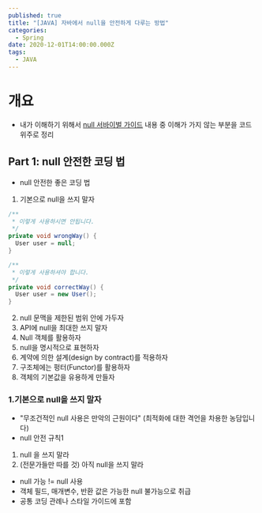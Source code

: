 ```yaml
---
published: true
title: "[JAVA] 자바에서 null을 안전하게 다루는 방법"
categories:
  - Spring
date: 2020-12-01T14:00:00.000Z
tags:
  - JAVA
---
```


<!--more-->

# 개요

* 내가 이해하기 위해서 [null 서바이벌 가이드][slide-share] 내용 중 이해가 가지 않는 부분을 코드 위주로 정리

## Part 1: null 안전한 코딩 법

* null 안전한 좋은 코딩 법
 1. 기본으로 null을 쓰지 말자

 ```java
 /**
  * 이렇게 사용하시면 안됩니다.
  */
 private void wrongWay() {
   User user = null;
 }
 
 /**
  * 이렇게 사용하셔야 합니다.
  */
 private void correctWay() {
   User user = new User();
 }
 ```
 
 2. null 문맥을 제한된 범위 안에 가두자
 3. API에 null을 최대한 쓰지 말자
 4. Null 객체를 활용하자
 5. null을 명시적으로 표현하자
 6. 계약에 의한 설계(design by contract)를 적용하자
 7. 구조체에는 펑터(Functor)를 활용하자
 8. 객체의 기본값을 유용하게 만들자

### 1.기본으로 null을 쓰지 말자

* "무조건적인 null 사용은 만악의 근원이다" (최적화에 대한 격언을 차용한 농담입니다)
* null 안전 규칙1
 1. null 을 쓰지 말라
 2. (전문가들만 따를 것) 아직 null을 쓰지 말라
* null 가능 != null 사용
* 객체 필드, 매개변수, 반환 값은 가능한 null 불가능으로 취급
* 공통 코딩 관례나 스타일 가이드에 포함


[slide-share]: https://www2.slideshare.net/gyumee/java-null-survival-guide